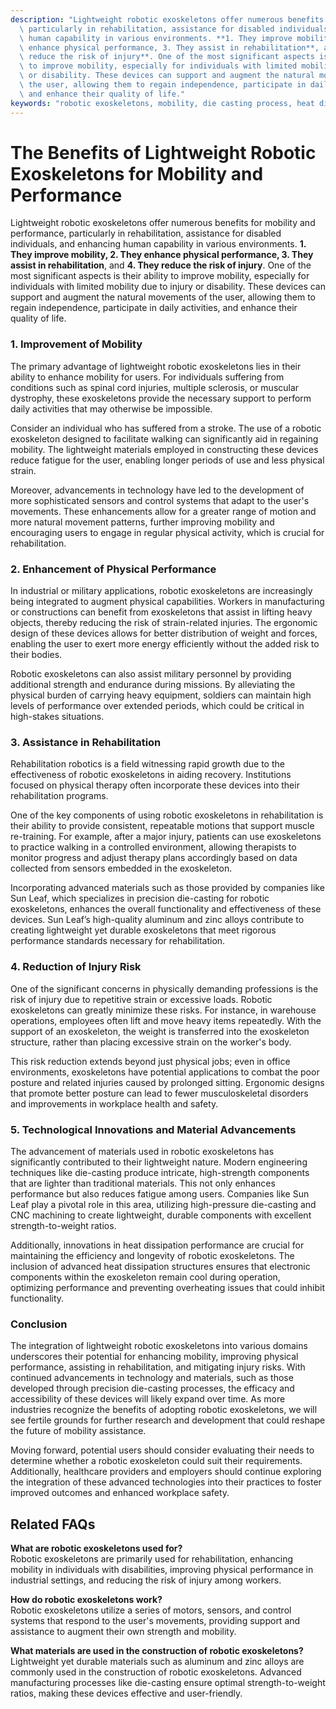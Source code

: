 ```yaml
---
description: "Lightweight robotic exoskeletons offer numerous benefits for mobility and performance,\
  \ particularly in rehabilitation, assistance for disabled individuals, and enhancing\
  \ human capability in various environments. **1. They improve mobility, 2. They\
  \ enhance physical performance, 3. They assist in rehabilitation**, and **4. They\
  \ reduce the risk of injury**. One of the most significant aspects is their ability\
  \ to improve mobility, especially for individuals with limited mobility due to injury\
  \ or disability. These devices can support and augment the natural movements of\
  \ the user, allowing them to regain independence, participate in daily activities,\
  \ and enhance their quality of life."
keywords: "robotic exoskeletons, mobility, die casting process, heat dissipation performance"
---
```

# The Benefits of Lightweight Robotic Exoskeletons for Mobility and Performance

Lightweight robotic exoskeletons offer numerous benefits for mobility and performance, particularly in rehabilitation, assistance for disabled individuals, and enhancing human capability in various environments. **1. They improve mobility, 2. They enhance physical performance, 3. They assist in rehabilitation**, and **4. They reduce the risk of injury**. One of the most significant aspects is their ability to improve mobility, especially for individuals with limited mobility due to injury or disability. These devices can support and augment the natural movements of the user, allowing them to regain independence, participate in daily activities, and enhance their quality of life.

### **1. Improvement of Mobility**

The primary advantage of lightweight robotic exoskeletons lies in their ability to enhance mobility for users. For individuals suffering from conditions such as spinal cord injuries, multiple sclerosis, or muscular dystrophy, these exoskeletons provide the necessary support to perform daily activities that may otherwise be impossible. 

Consider an individual who has suffered from a stroke. The use of a robotic exoskeleton designed to facilitate walking can significantly aid in regaining mobility. The lightweight materials employed in constructing these devices reduce fatigue for the user, enabling longer periods of use and less physical strain. 

Moreover, advancements in technology have led to the development of more sophisticated sensors and control systems that adapt to the user's movements. These enhancements allow for a greater range of motion and more natural movement patterns, further improving mobility and encouraging users to engage in regular physical activity, which is crucial for rehabilitation.

### **2. Enhancement of Physical Performance**

In industrial or military applications, robotic exoskeletons are increasingly being integrated to augment physical capabilities. Workers in manufacturing or constructions can benefit from exoskeletons that assist in lifting heavy objects, thereby reducing the risk of strain-related injuries. The ergonomic design of these devices allows for better distribution of weight and forces, enabling the user to exert more energy efficiently without the added risk to their bodies.

Robotic exoskeletons can also assist military personnel by providing additional strength and endurance during missions. By alleviating the physical burden of carrying heavy equipment, soldiers can maintain high levels of performance over extended periods, which could be critical in high-stakes situations.

### **3. Assistance in Rehabilitation**

Rehabilitation robotics is a field witnessing rapid growth due to the effectiveness of robotic exoskeletons in aiding recovery. Institutions focused on physical therapy often incorporate these devices into their rehabilitation programs. 

One of the key components of using robotic exoskeletons in rehabilitation is their ability to provide consistent, repeatable motions that support muscle re-training. For example, after a major injury, patients can use exoskeletons to practice walking in a controlled environment, allowing therapists to monitor progress and adjust therapy plans accordingly based on data collected from sensors embedded in the exoskeleton.

Incorporating advanced materials such as those provided by companies like Sun Leaf, which specializes in precision die-casting for robotic exoskeletons, enhances the overall functionality and effectiveness of these devices. Sun Leaf’s high-quality aluminum and zinc alloys contribute to creating lightweight yet durable exoskeletons that meet rigorous performance standards necessary for rehabilitation.

### **4. Reduction of Injury Risk**

One of the significant concerns in physically demanding professions is the risk of injury due to repetitive strain or excessive loads. Robotic exoskeletons can greatly minimize these risks. For instance, in warehouse operations, employees often lift and move heavy items repeatedly. With the support of an exoskeleton, the weight is transferred into the exoskeleton structure, rather than placing excessive strain on the worker's body.

This risk reduction extends beyond just physical jobs; even in office environments, exoskeletons have potential applications to combat the poor posture and related injuries caused by prolonged sitting. Ergonomic designs that promote better posture can lead to fewer musculoskeletal disorders and improvements in workplace health and safety.

### **5. Technological Innovations and Material Advancements**

The advancement of materials used in robotic exoskeletons has significantly contributed to their lightweight nature. Modern engineering techniques like die-casting produce intricate, high-strength components that are lighter than traditional materials. This not only enhances performance but also reduces fatigue among users. Companies like Sun Leaf play a pivotal role in this area, utilizing high-pressure die-casting and CNC machining to create lightweight, durable components with excellent strength-to-weight ratios.

Additionally, innovations in heat dissipation performance are crucial for maintaining the efficiency and longevity of robotic exoskeletons. The inclusion of advanced heat dissipation structures ensures that electronic components within the exoskeleton remain cool during operation, optimizing performance and preventing overheating issues that could inhibit functionality.

### **Conclusion**

The integration of lightweight robotic exoskeletons into various domains underscores their potential for enhancing mobility, improving physical performance, assisting in rehabilitation, and mitigating injury risks. With continued advancements in technology and materials, such as those developed through precision die-casting processes, the efficacy and accessibility of these devices will likely expand over time. As more industries recognize the benefits of adopting robotic exoskeletons, we will see fertile grounds for further research and development that could reshape the future of mobility assistance.

Moving forward, potential users should consider evaluating their needs to determine whether a robotic exoskeleton could suit their requirements. Additionally, healthcare providers and employers should continue exploring the integration of these advanced technologies into their practices to foster improved outcomes and enhanced workplace safety.

## Related FAQs

**What are robotic exoskeletons used for?**  
Robotic exoskeletons are primarily used for rehabilitation, enhancing mobility in individuals with disabilities, improving physical performance in industrial settings, and reducing the risk of injury among workers.

**How do robotic exoskeletons work?**  
Robotic exoskeletons utilize a series of motors, sensors, and control systems that respond to the user's movements, providing support and assistance to augment their own strength and mobility.

**What materials are used in the construction of robotic exoskeletons?**  
Lightweight yet durable materials such as aluminum and zinc alloys are commonly used in the construction of robotic exoskeletons. Advanced manufacturing processes like die-casting ensure optimal strength-to-weight ratios, making these devices effective and user-friendly.
